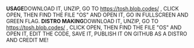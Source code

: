 <b>USAGE</b>DOWNLOAD IT, UNZIP, GO TO https://tosh.blob.codes/ ,  CLICK OPEN, THEN FIND THE FILE "OS" AND OPEN IT, GO IN FULLSCREEN AND GREEN FLAG.
<b>DISTRO MAKING</b>DOWNLOAD IT, UNZIP, GO TO https://tosh.blob.codes/ ,  CLICK OPEN, THEN FIND THE FILE "OS" AND OPEN IT, EDIT THE CODE, SAVE IT, PUBLISH IT ON GITHUB AS A DISTRO AND CREDIT ME!
